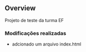 ## Overview
 Projeto de teste da turma EF
 
 ### Modificações realizadas
 - adcionado um arquivo index.html